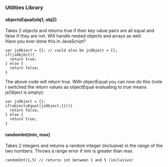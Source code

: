 ### Utilities Library

#### objectsEqual(obj1, obj2)
Takes 2 objects and returns true if their key value pairs are all equal and false if they are not.  Will handle nested objects and arrays as well.  
Have you ever done this in JavaScript?
```
var jsObject = {}; // could also be jsObject = [];
if(jsObject){
  return true;
} else {
  return false;
}
```
The above code will return true.  With objectEqual you can now do this (note I switched the return values as objectEqual evaluating to true means jsObject is empty):
```
var jsObject = {};
if(objectsEqual(jsObject,{})){
  return false;
} else {
  return true;
}
```

#### randomInt(min, max)
Takes 2 integers and returns a random integer (inclusive) in the range of the two numbers.  Throws a range error if min is greater than max.
```
randomInt(1,5) // returns int between 1 and 5 (inclusive)
```
